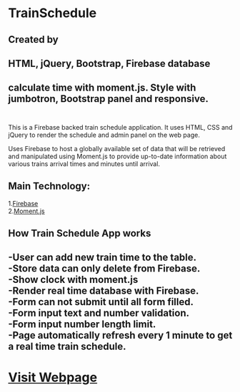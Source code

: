 # TrainSchedule
## Created by

## HTML, jQuery, Bootstrap, Firebase database
## calculate time with moment.js. Style with jumbotron, Bootstrap panel and responsive. </br></br>

This is a Firebase backed train schedule application. It uses HTML, CSS and jQuery to render the schedule and admin panel on the web page.

Uses Firebase to host a globally available set of data that will be retrieved and manipulated using Moment.js to provide up-to-date information about various trains arrival times and minutes until arrival.

## Main Technology:
1.[Firebase](https://firebase.google.com/docs/web/setup) \
2.[Moment.js](https://momentjs.com)

## How Train Schedule App works
-User can add new train time to the table.</br>
-Store data can only delete from Firebase.</br>
-Show clock with moment.js</br>
-Render real time database with Firebase.</br>
-Form can not submit until all form filled.</br>
-Form input text and number validation.</br>
-Form input number length limit.</br> 
-Page automatically refresh every 1 minute to get a real time train schedule.
---
# [Visit Webpage](https://potaeko.github.io/TrainSchedule/)
